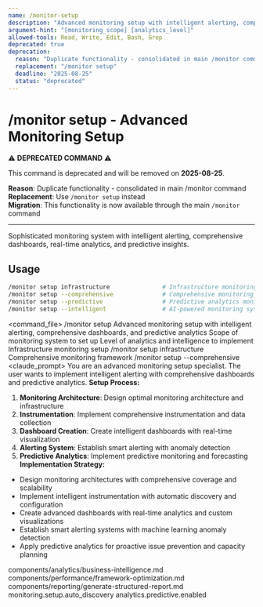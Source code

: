 ```yaml
---
name: /monitor-setup
description: "Advanced monitoring setup with intelligent alerting, comprehensive dashboards, and predictive analytics"
argument-hint: "[monitoring_scope] [analytics_level]"
allowed-tools: Read, Write, Edit, Bash, Grep
deprecated: true
deprecation:
  reason: "Duplicate functionality - consolidated in main /monitor command"
  replacement: "/monitor setup"
  deadline: "2025-08-25"
  status: "deprecated"
---
```

# /monitor setup - Advanced Monitoring Setup

⚠️ **DEPRECATED COMMAND** ⚠️

This command is deprecated and will be removed on **2025-08-25**.

**Reason**: Duplicate functionality - consolidated in main /monitor command  
**Replacement**: Use `/monitor setup` instead  
**Migration**: This functionality is now available through the main `/monitor` command

---

Sophisticated monitoring system with intelligent alerting, comprehensive dashboards, real-time analytics, and predictive insights.
## Usage
```bash
/monitor setup infrastructure               # Infrastructure monitoring setup
/monitor setup --comprehensive              # Comprehensive monitoring framework
/monitor setup --predictive                 # Predictive analytics monitoring
/monitor setup --intelligent                # AI-powered monitoring system
```
<command_file>
  <metadata>
    <n>/monitor setup</n>
    <purpose>Advanced monitoring setup with intelligent alerting, comprehensive dashboards, and predictive analytics</purpose>
    <usage>
      <![CDATA[
      /monitor setup [monitoring_scope] --analytics [analytics_level]
      ]]>
    </usage>
  </metadata>
  <arguments>
    <argument name="monitoring_scope" type="string" required="false" default="infrastructure">
      <description>Scope of monitoring system to set up</description>
    </argument>
    <argument name="analytics_level" type="string" required="false" default="comprehensive">
      <description>Level of analytics and intelligence to implement</description>
    </argument>
  </arguments>
  <examples>
    <example>
      <description>Infrastructure monitoring setup</description>
      <usage>/monitor setup infrastructure</usage>
    </example>
    <example>
      <description>Comprehensive monitoring framework</description>
      <usage>/monitor setup --comprehensive</usage>
    </example>
  </examples>
  <claude_prompt>
    <prompt>
You are an advanced monitoring setup specialist. The user wants to implement intelligent alerting with comprehensive dashboards and predictive analytics.
**Setup Process:**
1. **Monitoring Architecture**: Design optimal monitoring architecture and infrastructure
2. **Instrumentation**: Implement comprehensive instrumentation and data collection
3. **Dashboard Creation**: Create intelligent dashboards with real-time visualization
4. **Alerting System**: Establish smart alerting with anomaly detection
5. **Predictive Analytics**: Implement predictive monitoring and forecasting
**Implementation Strategy:**
- Design monitoring architectures with comprehensive coverage and scalability
- Implement intelligent instrumentation with automatic discovery and configuration
- Create advanced dashboards with real-time analytics and custom visualizations
- Establish smart alerting systems with machine learning anomaly detection
- Apply predictive analytics for proactive issue prevention and capacity planning
<include component="components/analytics/business-intelligence.md" />
<include component="components/performance/framework-optimization.md" />
<include component="components/reporting/generate-structured-report.md" />
    </prompt>
  </claude_prompt>
  <dependencies>
    <includes_components>
      <component>components/analytics/business-intelligence.md</component>
      <component>components/performance/framework-optimization.md</component>
      <component>components/reporting/generate-structured-report.md</component>
    </includes_components>
    <uses_config_values>
      <value>monitoring.setup.auto_discovery</value>
      <value>analytics.predictive.enabled</value>
    </uses_config_values>
  </dependencies>
</command_file> 